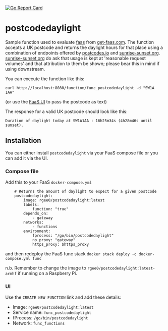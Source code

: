 [![Go Report Card](https://goreportcard.com/badge/github.com/rgee0/postcodedaylight)](https://goreportcard.com/report/github.com/rgee0/postcodedaylight)
# postcodedaylight

Sample function used to evaluate [faas](https://github.com/alexellis/faas) from [get-faas.com](http://docs.get-faas.com/).  The function accepts a UK postcode and returns the daylight hours for that place using a combination of endpoints offered by [postcodes.io](https://postcodes.io) and [sunrise-sunset.org](https://sunrise-sunset.org/api).  [sunrise-sunset.org](https://sunrise-sunset.org/api) do ask that usage is kept at 'reasonable request volumes' and that attribution to them be shown; please bear this in mind if using downstream.

You can execute the function like this:

`curl http://localhost:8080/function/func_postcodedaylight -d "SW1A 1AA"`

(or use the [FaaS UI](http://localhost:8080/ui/) to pass the postcode as text)

The response for a valid UK postcode should look like this:

`Duration of daylight today at SW1A1AA : 16h25m34s (4h28m46s until sunset).`

## Installation

You can either install `postcodedaylight` via your FaaS compose file or you can add it via the UI.

### Compose file

Add this to your FaaS `docker-compose.yml` 

```
    # Returns the amount of daylight to expect for a given postcode        
    postcodedaylight:
        image: rgee0/postcodedaylight:latest
        labels:
            function: "true"
        depends_on:
            - gateway
        networks:
            - functions
        environment:
            fprocess: "/go/bin/postcodedaylight"
            no_proxy: "gateway"
            https_proxy: $https_proxy
```
and then redeploy the FaaS func stack
`docker stack deploy -c docker-compose.yml func`

n.b. Remember to change the image to `rgee0/postcodedaylight:latest-armhf` if running on a Raspberry Pi.

### UI

Use the `CREATE NEW FUNCTION` link and add these details:

- Image: `rgee0/postcodedaylight:latest`
- Service name: `func_postcodedaylight`
- fProcess: `/go/bin/postcodedaylight`
- Network: `func_functions`
